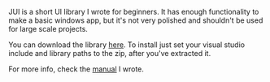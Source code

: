 JUI is a short UI library I wrote for beginners. It has enough functionality to make a basic windows app, but it's not very polished and shouldn't be used for large scale projects.

You can download the library [here](https://github.com/jptr218/jui/raw/main/jui.zip). To install just set your visual studio include and library paths to the zip, after you've extracted it.

For more info, check the [manual](https://google.com) I wrote.
